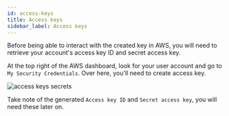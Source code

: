 ```yaml
---
id: access-keys
title: Access keys
sidebar_label: Access keys
---
```


Before being able to interact with the created key in AWS, you will need to retrieve your account's access key ID and secret access key.

At the top right of the AWS dashboard, look for your user account and go to `My Security Credentials`. Over here, you'll need to create access key.

<img src="/docs/advanced/aws-kms/access-keys-secrets.png" alt="access keys secrets" class="my-4" />

Take note of the generated `Access key ID` and `Secret access key`, you will need these later on.
